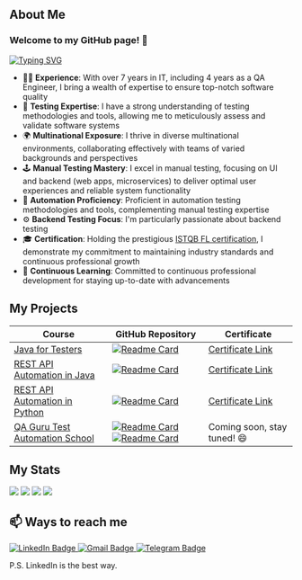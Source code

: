 ## About Me
### Welcome to my GitHub page! 👋
[![Typing SVG](https://readme-typing-svg.herokuapp.com?color=%23FF00FF&lines=I%60m+QA+Engineer)](https://git.io/typing-svg)
- 👩‍💼 **Experience**: With over 7 years in IT, including 4 years as a QA Engineer, I bring a wealth of expertise to ensure top-notch software quality
- 🧪 **Testing Expertise**: I have a strong understanding of testing methodologies and tools, allowing me to meticulously assess and validate software systems
- 🌍 **Multinational Exposure**: I thrive in diverse multinational environments, collaborating effectively with teams of varied backgrounds and perspectives
- 🕹️ **Manual Testing Mastery**: I excel in manual testing, focusing on UI and backend (web apps, microservices) to deliver optimal user experiences and reliable system functionality
- 🤖 **Automation Proficiency**: Proficient in automation testing methodologies and tools, complementing manual testing expertise
- ⚙️ **Backend Testing Focus**: I'm particularly passionate about backend testing
- 🎓 **Certification**: Holding the prestigious [ISTQB FL certification](https://www.gasq.org/ru/registration/expert/26b9327b-cd72-43d6-b180-2b6a7c1206f8.html), I demonstrate my commitment to maintaining industry standards and continuous professional growth
- 🌱 **Continuous Learning**: Committed to continuous professional development for staying up-to-date with advancements

## My Projects

| Course                                                                          | GitHub Repository                                                                                                                                                                                                                                                                                                                                             | Certificate                                                            |
|---------------------------------------------------------------------------------|---------------------------------------------------------------------------------------------------------------------------------------------------------------------------------------------------------------------------------------------------------------------------------------------------------------------------------------------------------------|------------------------------------------------------------------------|
| [Java for Testers](https://software-testing.ru/edu/3-online/1-java-for-testers) | [![Readme Card](https://github-readme-stats.vercel.app/api/pin/?username=shinkai-tester&repo=java_pft)](https://github.com/shinkai-tester/java_pft)                                                                                                                                                                                                           | [Certificate Link](http://cert.software-testing.ru/302623028432339468) |
| [REST API Automation in Java](https://www.learnqa.ru/java_api)                  | [![Readme Card](https://github-readme-stats.vercel.app/api/pin/?username=shinkai-tester&repo=LearnQA_JavaAPI)](https://github.com/shinkai-tester/LearnQA_JavaAPI)                                                                                                                                                                                             | [Certificate Link](http://cert.software-testing.ru/353311500907053657) |
| [REST API Automation in Python](https://www.learnqa.ru/python_api)              | [![Readme Card](https://github-readme-stats.vercel.app/api/pin/?username=shinkai-tester&repo=LearnQA_PythonAPI)](https://github.com/shinkai-tester/LearnQA_PythonAPI)                                                                                                                                                                                         | [Certificate Link](http://cert.software-testing.ru/312404374759408201) |
| [QA Guru Test Automation School](https://qa.guru/)                              | [![Readme Card](https://github-readme-stats.vercel.app/api/pin/?username=shinkai-tester&repo=luma-ui-tests-project)](https://github.com/shinkai-tester/luma-ui-tests-project) [![Readme Card](https://github-readme-stats.vercel.app/api/pin/?username=shinkai-tester&repo=shop-api-tests-project)](https://github.com/shinkai-tester/shop-api-tests-project) | Coming soon, stay tuned! 😄                                            |

## My Stats
![](https://github-profile-summary-cards.vercel.app/api/cards/profile-details?username=shinkai-tester&theme=tokyonight)
![](https://github-profile-summary-cards.vercel.app/api/cards/stats?username=shinkai-tester&theme=tokyonight)
![](https://github-profile-summary-cards.vercel.app/api/cards/most-commit-language?username=shinkai-tester&theme=tokyonight)
![](https://github-profile-summary-cards.vercel.app/api/cards/repos-per-language?username=shinkai-tester&theme=tokyonight)

## 📫 Ways to reach me
  <a href="https://www.linkedin.com/in/alexandra-klimantova">
    <img src="https://img.shields.io/badge/LinkedIn-blue?style=for-the-badge&logo=linkedin&logoColor=white" alt="LinkedIn Badge">
  </a>
   <a href="mailto:alexandra.klimantowa@gmail.com">
    <img src="https://img.shields.io/badge/Gmail-red?style=for-the-badge&logo=gmail&logoColor=white" alt="Gmail Badge"/>
  </a>
  <a href="https://t.me/alin_laegnor">
    <img src="https://img.shields.io/badge/Telegram-blue?style=for-the-badge&logo=telegram&logoColor=white" alt="Telegram Badge"/>
  </a>

P.S. LinkedIn is the best way.